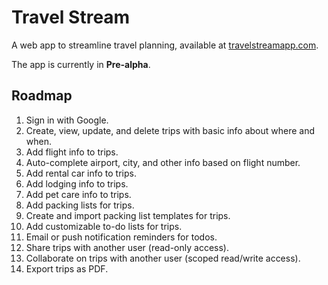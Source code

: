# Travel Stream

A web app to streamline travel planning, available at [travelstreamapp.com](https://travelstreamapp.com).

The app is currently in **Pre-alpha**.

## Roadmap

1. Sign in with Google.
2. Create, view, update, and delete trips with basic info about where and when.
3. Add flight info to trips.
4. Auto-complete airport, city, and other info based on flight number.
5. Add rental car info to trips.
6. Add lodging info to trips.
7. Add pet care info to trips.
8. Add packing lists for trips.
9. Create and import packing list templates for trips.
10. Add customizable to-do lists for trips.
11. Email or push notification reminders for todos.
12. Share trips with another user (read-only access).
13. Collaborate on trips with another user (scoped read/write access).
14. Export trips as PDF.
